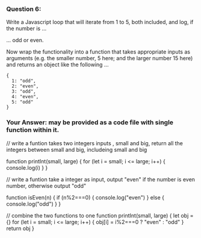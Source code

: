 ### Question 6:

Write a Javascript loop that will iterate from 1 to 5, both included, and log, if the number is ...

... odd or even.

Now wrap the functionality into a function that takes appropriate inputs as arguments (e.g. the smaller number, 5 here; and the larger number 15 here) and returns an object like the following ...

    {
      1: "odd",
      2: "even",
      3: "odd",
      4: "even",
      5: "odd"
    }


### Your Answer: may be provided as a code file with single function within it.
// write a funtion takes two integers  inputs , small and big, return all the integers between small and big, includeing small and big

function printInt(small, large) {
  for (let i = small; i <= large; i++) {
    console.log(i)
  }
}

// write a funtion take a integer as input, output "even" if the number is even number, otherwise output "odd"

function isEven(n) {
  if (n%2===0) {
    console.log("even")
  } else {
    console.log("odd")
  }
}

// combine the two functions to one
function printInt(small, large) {
  let obj = {}
  for (let i = small; i <= large; i++) {
    obj[i] = i%2===0 ? "even" : "odd"
  }
  return obj
}
